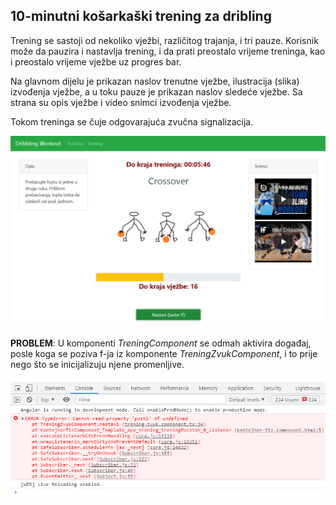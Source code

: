 ## 10-minutni košarkaški trening za dribling

Trening se sastoji od nekoliko vježbi, različitog trajanja, i tri pauze. Korisnik može da pauzira i nastavlja trening, i da prati preostalo vrijeme treninga, kao i preostalo vrijeme vježbe uz progres bar.

Na glavnom dijelu je prikazan naslov trenutne vježbe, ilustracija (slika) izvođenja vježbe, a u toku pauze je prikazan naslov sledeće vježbe. Sa strana su opis vježbe i video snimci izvođenja vježbe.

Tokom treninga se čuje odgovarajuća zvučna signalizacija.

![](slika.PNG)

**PROBLEM**: U komponenti *TreningComponent* se odmah aktivira događaj, posle koga se poziva f-ja iz komponente *TreningZvukComponent*, i to prije nego što se inicijalizuju njene promenljive.

![](slika-greska.PNG)

